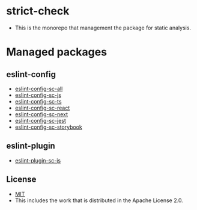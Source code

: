 # strict-check
- This is the monorepo that management the package for static analysis.

# Managed packages
## eslint-config
- [eslint-config-sc-all](https://www.npmjs.com/package/eslint-config-sc-all)
- [eslint-config-sc-js](https://www.npmjs.com/package/eslint-config-sc-js)
- [eslint-config-sc-ts](https://www.npmjs.com/package/eslint-config-sc-ts)
- [eslint-config-sc-react](https://www.npmjs.com/package/eslint-config-sc-react)
- [eslint-config-sc-next](https://www.npmjs.com/package/eslint-config-sc-next)
- [eslint-config-sc-jest](https://www.npmjs.com/package/eslint-config-sc-jest)
- [eslint-config-sc-storybook](https://www.npmjs.com/package/eslint-config-sc-storybook)

## eslint-plugin
- [eslint-plugin-sc-js](https://www.npmjs.com/package/eslint-plugin-sc-js)

## License
- [MIT](LICENSE)
- This includes the work that is distributed in the Apache License 2.0.
